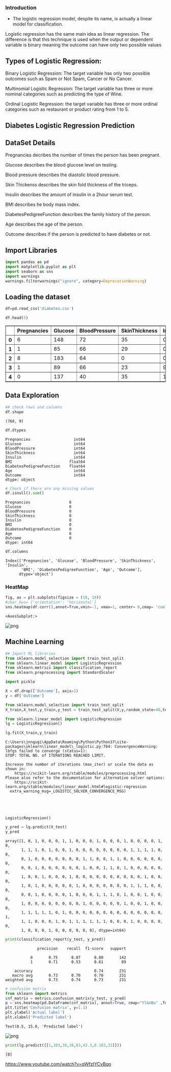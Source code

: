 ### Introduction 
- The logistic regression model, despite its name, is actually a linear model for classification. 

Logistic regression has the same main idea as linear regression. The difference is that this technique is used when the output or dependent variable is binary meaning the outcome can have only two possible values

## Types of Logistic Regression:
Binary Logistic Regression: The target variable has only two possible outcomes such as Spam or Not Spam, Cancer or No Cancer.

Multinomial Logistic Regression: The target variable has three or more nominal categories such as predicting the type of Wine.

Ordinal Logistic Regression: the target variable has three or more ordinal categories such as restaurant or product rating from 1 to 5.

## Diabetes Logistic Regression Prediction

## DataSet Details


Pregnancies decribes the number of times the person has been pregnant.

Glucose describes the blood glucose level on testing.

Blood pressure describes the diastolic blood pressure.

Skin Thickenss describes the skin fold thickness of the triceps.

Insulin describes the amount of insulin in a 2hour serum test.

BMI describes he body mass index.

DiabetesPedigreeFunction describes the family history of the person.

Age describes the age of the person.

Outcome describes if the person is predicted to have diabetes or not.



## Import Libraries


```python
import pandas as pd
import matplotlib.pyplot as plt
import seaborn as sns
import warnings
warnings.filterwarnings("ignore", category=DeprecationWarning) 
```

## Loading the dataset


```python
df=pd.read_csv('diabetes.csv')
```


```python
df.head(5)
```




<div>
<style scoped>
    .dataframe tbody tr th:only-of-type {
        vertical-align: middle;
    }

    .dataframe tbody tr th {
        vertical-align: top;
    }

    .dataframe thead th {
        text-align: right;
    }
</style>
<table border="1" class="dataframe">
  <thead>
    <tr style="text-align: right;">
      <th></th>
      <th>Pregnancies</th>
      <th>Glucose</th>
      <th>BloodPressure</th>
      <th>SkinThickness</th>
      <th>Insulin</th>
      <th>BMI</th>
      <th>DiabetesPedigreeFunction</th>
      <th>Age</th>
      <th>Outcome</th>
    </tr>
  </thead>
  <tbody>
    <tr>
      <th>0</th>
      <td>6</td>
      <td>148</td>
      <td>72</td>
      <td>35</td>
      <td>0</td>
      <td>33.6</td>
      <td>0.627</td>
      <td>50</td>
      <td>1</td>
    </tr>
    <tr>
      <th>1</th>
      <td>1</td>
      <td>85</td>
      <td>66</td>
      <td>29</td>
      <td>0</td>
      <td>26.6</td>
      <td>0.351</td>
      <td>31</td>
      <td>0</td>
    </tr>
    <tr>
      <th>2</th>
      <td>8</td>
      <td>183</td>
      <td>64</td>
      <td>0</td>
      <td>0</td>
      <td>23.3</td>
      <td>0.672</td>
      <td>32</td>
      <td>1</td>
    </tr>
    <tr>
      <th>3</th>
      <td>1</td>
      <td>89</td>
      <td>66</td>
      <td>23</td>
      <td>94</td>
      <td>28.1</td>
      <td>0.167</td>
      <td>21</td>
      <td>0</td>
    </tr>
    <tr>
      <th>4</th>
      <td>0</td>
      <td>137</td>
      <td>40</td>
      <td>35</td>
      <td>168</td>
      <td>43.1</td>
      <td>2.288</td>
      <td>33</td>
      <td>1</td>
    </tr>
  </tbody>
</table>
</div>



## Data Exploration


```python
## check rows and columns
df.shape
```




    (768, 9)




```python
df.dtypes
```




    Pregnancies                   int64
    Glucose                       int64
    BloodPressure                 int64
    SkinThickness                 int64
    Insulin                       int64
    BMI                         float64
    DiabetesPedigreeFunction    float64
    Age                           int64
    Outcome                       int64
    dtype: object




```python
# Check if there are any missing values
df.isnull().sum()
```




    Pregnancies                 0
    Glucose                     0
    BloodPressure               0
    SkinThickness               0
    Insulin                     0
    BMI                         0
    DiabetesPedigreeFunction    0
    Age                         0
    Outcome                     0
    dtype: int64




```python
df.columns
```




    Index(['Pregnancies', 'Glucose', 'BloodPressure', 'SkinThickness', 'Insulin',
           'BMI', 'DiabetesPedigreeFunction', 'Age', 'Outcome'],
          dtype='object')



### HeatMap


```python
fig, ax = plt.subplots(figsize = (18, 10))
#cbar_kws= {'orientation': 'horizontal'}
sns.heatmap(df.corr(),annot=True,vmin=-1, vmax=1, center= 0,cmap= 'coolwarm',linewidths=3, linecolor='black', )
```




    <AxesSubplot:>




    
![png](output_16_1.png)
    


## Machine Learning


```python
## Import ML libraries
from sklearn.model_selection import train_test_split
from sklearn.linear_model import LogisticRegression
from sklearn.metrics import classification_report
from sklearn.preprocessing import StandardScaler

import pickle
```


```python
X = df.drop(['Outcome'], axis=1)
y = df['Outcome']
```


```python
from sklearn.model_selection import train_test_split
X_train,X_test,y_train,y_test = train_test_split(X,y,random_state=40,test_size = 0.3)
```


```python
from sklearn.linear_model import LogisticRegression
lg = LogisticRegression()
```


```python
lg.fit(X_train,y_train)
```

    C:\Users\jnngugi\AppData\Roaming\Python\Python37\site-packages\sklearn\linear_model\_logistic.py:764: ConvergenceWarning: lbfgs failed to converge (status=1):
    STOP: TOTAL NO. of ITERATIONS REACHED LIMIT.
    
    Increase the number of iterations (max_iter) or scale the data as shown in:
        https://scikit-learn.org/stable/modules/preprocessing.html
    Please also refer to the documentation for alternative solver options:
        https://scikit-learn.org/stable/modules/linear_model.html#logistic-regression
      extra_warning_msg=_LOGISTIC_SOLVER_CONVERGENCE_MSG)
    




    LogisticRegression()




```python
y_pred = lg.predict(X_test)
y_pred
```




    array([1, 0, 1, 0, 0, 0, 1, 1, 0, 0, 0, 1, 0, 0, 0, 1, 0, 0, 0, 0, 1, 0,
           1, 1, 1, 0, 1, 0, 0, 1, 0, 0, 0, 0, 0, 0, 0, 0, 1, 1, 1, 1, 0, 0,
           0, 1, 0, 0, 0, 0, 0, 0, 0, 1, 1, 0, 0, 1, 1, 0, 0, 0, 0, 0, 0, 0,
           0, 0, 1, 0, 0, 0, 0, 0, 0, 1, 0, 0, 1, 1, 0, 1, 0, 0, 0, 0, 0, 0,
           1, 0, 0, 1, 0, 0, 0, 1, 0, 0, 0, 0, 0, 0, 0, 0, 0, 0, 1, 0, 0, 0,
           1, 0, 1, 0, 0, 0, 0, 0, 1, 0, 0, 0, 0, 0, 0, 0, 1, 1, 1, 0, 0, 0,
           0, 0, 1, 0, 0, 0, 0, 1, 0, 0, 0, 1, 1, 1, 0, 1, 0, 0, 1, 0, 0, 0,
           1, 0, 0, 0, 0, 0, 0, 0, 0, 1, 0, 0, 0, 0, 0, 1, 0, 0, 1, 0, 0, 0,
           1, 1, 1, 1, 1, 0, 1, 0, 0, 0, 0, 0, 0, 0, 0, 0, 0, 0, 0, 0, 0, 1,
           1, 1, 0, 0, 0, 1, 0, 1, 1, 1, 1, 1, 1, 0, 0, 0, 1, 0, 0, 0, 0, 0,
           1, 0, 0, 0, 1, 0, 0, 0, 0, 0, 0], dtype=int64)




```python
print(classification_report(y_test, y_pred))
```

                  precision    recall  f1-score   support
    
               0       0.75      0.87      0.80       142
               1       0.71      0.53      0.61        89
    
        accuracy                           0.74       231
       macro avg       0.73      0.70      0.70       231
    weighted avg       0.73      0.74      0.73       231
    
    


```python
# confusion matrix
from sklearn import metrics
cnf_matrix = metrics.confusion_matrix(y_test, y_pred)
p = sns.heatmap(pd.DataFrame(cnf_matrix), annot=True, cmap="YlGnBu" ,fmt='g')
plt.title('Confusion matrix', y=1.1)
plt.ylabel('Actual label')
plt.xlabel('Predicted label')
```




    Text(0.5, 15.0, 'Predicted label')




    
![png](output_25_1.png)
    



```python
print(lg.predict([[1,103,30,38,83,43.3,0.183,33]]))
```

    [0]
    

https://www.youtube.com/watch?v=qWfzIYCvBqo


```python

```
